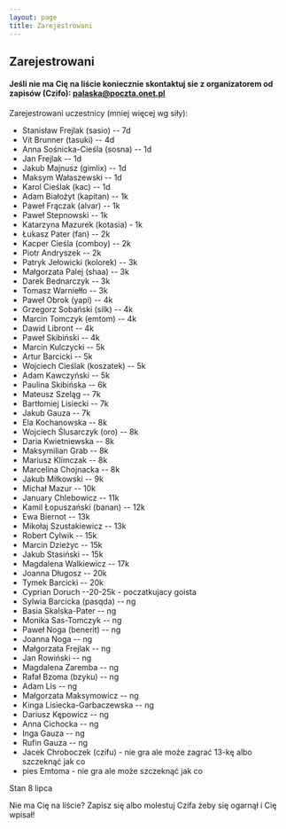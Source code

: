 ```yaml
---
layout: page
title: Zarejestrowani
---
```


## Zarejestrowani

#### Jeśli nie ma Cię na liście koniecznie skontaktuj sie z organizatorem od zapisów (Czifo): palaska@poczta.onet.pl

Zarejestrowani uczestnicy (mniej więcej wg siły):

- Stanisław Frejlak (sasio) -- 7d
- Vít Brunner (tasuki) -- 4d
- Anna Sośnicka-Cieśla (sosna) -- 1d
- Jan Frejlak -- 1d
- Jakub Majnusz (gimlix) -- 1d
- Maksym Wałaszewski -- 1d
- Karol Cieślak (kac) -- 1d
- Adam Białożyt (kapitan) -- 1k
- Paweł Frączak (alvar) -- 1k
- Paweł Stepnowski -- 1k
- Katarzyna Mazurek (kotasia) - 1k
- Łukasz Pater (fan) -- 2k
- Kacper Cieśla (comboy) -- 2k
- Piotr Andryszek -- 2k
- Patryk Jełowicki (kolorek) -- 3k
- Małgorzata Palej (shaa) -- 3k
- Darek Bednarczyk -- 3k
- Tomasz Warniełło -- 3k
- Paweł Obrok (yapi) -- 4k
- Grzegorz Sobański (silk) -- 4k
- Marcin Tomczyk (emtom) -- 4k
- Dawid Libront -- 4k
- Paweł Skibiński -- 4k
- Marcin Kulczycki -- 5k
- Artur Barcicki -- 5k
- Wojciech Cieślak (koszatek) -- 5k
- Adam Kawczyński -- 5k
- Paulina Skibińska -- 6k
- Mateusz Szeląg -- 7k
- Bartłomiej Lisiecki -- 7k
- Jakub Gauza -- 7k
- Ela Kochanowska -- 8k
- Wojciech Ślusarczyk (oro) -- 8k
- Daria Kwietniewska -- 8k
- Maksymilian Grab -- 8k
- Mariusz Klimczak -- 8k
- Marcelina Chojnacka -- 8k
- Jakub Miłkowski -- 9k
- Michał Mazur -- 10k
- January Chlebowicz -- 11k
- Kamil Łopuszański (banan) -- 12k
- Ewa Biernot -- 13k
- Mikołaj Szustakiewicz -- 13k
- Robert Cylwik -- 15k
- Marcin Dzieżyc -- 15k
- Jakub Stasiński -- 15k
- Magdalena Walkiewicz -- 17k
- Joanna Długosz -- 20k
- Tymek Barcicki -- 20k
- Cyprian Doruch --20-25k - poczatkujacy goista
- Sylwia Barcicka (pasqda) -- ng
- Basia Skalska-Pater -- ng
- Monika Sas-Tomczyk -- ng
- Paweł Noga (benerit) -- ng
- Joanna Noga -- ng
- Małgorzata Frejlak -- ng
- Jan Rowiński -- ng
- Magdalena Zaremba -- ng
- Rafał Bzoma (bzyku) -- ng
- Adam Lis -- ng
- Małgorzata Maksymowicz -- ng
- Kinga Lisiecka-Garbaczewska -- ng
- Dariusz Kępowicz -- ng
- Anna Cichocka -- ng
- Inga Gauza -- ng
- Rufin Gauza -- ng
- Jacek Chroboczek (czifu) - nie gra ale może zagrać 13-kę albo szczeknąć jak co
- pies Emtoma - nie gra ale może szczeknąć jak co





Stan 8 lipca

Nie ma Cię na liście?  Zapisz się albo molestuj Czifa żeby się ogarnął i Cię wpisał!
